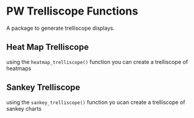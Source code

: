 # PW Trelliscope Functions
A package to generate trelliscope displays.


## Heat Map Trelliscope
using the `heatmap_trelliscope()` function you can create a trelliscope of heatmaps


## Sankey Trelliscope
using the `sankey_trelliscope()` function yo ucan create a trelliscope of sankey charts
